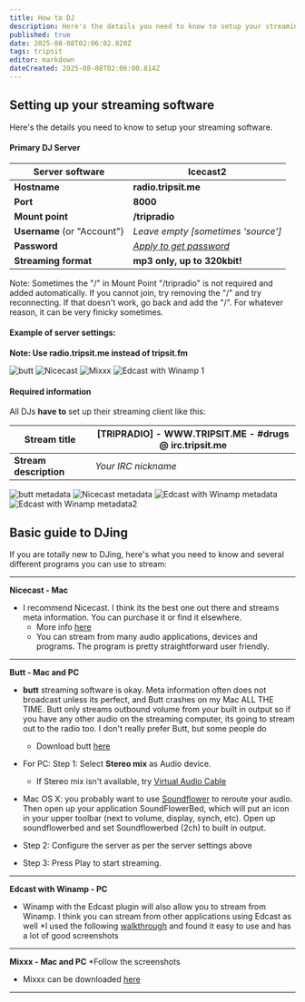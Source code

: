 ```yaml
---
title: How to DJ
description: Here's the details you need to know to setup your streaming software.
published: true
date: 2025-08-08T02:06:02.820Z
tags: tripsit
editor: markdown
dateCreated: 2025-08-08T02:06:00.814Z
---
```


## Setting up your streaming software

Here's the details you need to know to setup your streaming software.

#### Primary DJ Server

| **Server software** | Icecast2 |
|---|---|
| **Hostname** | **radio.tripsit.me** |
| **Port** | **8000** |
| **Mount point** | **/tripradio** |
| **Username** (or "Account") | *Leave empty [sometimes 'source']* |
| **Password** | *[Apply to get password](/en/dj-application)* |
| **Streaming format** | **mp3 only, up to 320kbit!** |

Note: Sometimes the "/" in Mount Point "/tripradio" is not required and added automatically.  If you cannot join, try removing the "/" and try reconnecting.  If that doesn't work, go back and add the "/".  For whatever reason, it can be very finicky sometimes.

#### Example of server settings:

**Note: Use radio.tripsit.me instead of tripsit.fm**

<img src="buttsettings.png" alt="butt">
<img src="nicecast1.png" alt="Nicecast">
<img src="mixx_dj_settings.png" alt="Mixxx">
<img src="edcast21.png" alt="Edcast with Winamp 1">

#### Required information

All DJs **have to** set up their streaming client like this:

| **Stream title** | [TRIPRADIO] - WWW.TRIPSIT.ME - #drugs @ irc.tripsit.me |
|---|---|
| **Stream description** | *Your IRC nickname* |

<img src="buttmeta.png" alt="butt metadata">
<img src="nicecastmeta.png" alt="Nicecast metadata">
<img src="edcast1.png" alt="Edcast with Winamp metadata">
<img src="edcast3.png" alt="Edcast with Winamp metadata2">

## Basic guide to DJing

If you are totally new to DJing, here's what you need to know and several different programs you can use to stream:

---

**Nicecast - Mac**
* I recommend Nicecast. I think its the best one out there and streams meta information.  You can purchase it or find it elsewhere.
  * More info [here](http://www.rogueamoeba.com/nicecast/)
  * You can stream from many audio applications, devices and programs.  The program is pretty straightforward user friendly.

---

**Butt - Mac and PC**
* **butt** streaming software is okay. Meta information often does not broadcast unless its perfect, and Butt crashes on my Mac ALL THE TIME. Butt only streams outbound volume from your built in output so if you have any other audio on the streaming computer, its going to stream out to the radio too.  I don't really prefer Butt, but some people do
  * Download butt [here](http://butt.sourceforge.net)

* For PC: Step 1: Select **Stereo mix** as Audio device.
  * If Stereo mix isn't available, try [Virtual Audio Cable](http://software.muzychenko.net/eng/vac.htm)
* Mac OS X: you probably want to use [Soundflower](http://cycling74.com/soundflower-landing-page/) to reroute your audio. Then open up your application SoundFlowerBed, which will put an icon in your upper toolbar (next to volume, display, synch, etc). Open up soundflowerbed and set Soundflowerbed (2ch) to built in output.

* Step 2: Configure the server as per the server settings above

* Step 3: Press Play to start streaming.

---

**Edcast with Winamp - PC**
* Winamp with the Edcast plugin will also allow you to stream from Winamp.  I think you can stream from other applications using Edcast as well
*I used the following [walkthrough](http://www.fastserv.com/kb/article/edcast_winamp_-_easy_steps_to_streaming_to_icecast_or_shoutcast/) and found it easy to use and has a lot of good screenshots

---

**Mixxx - Mac and PC**
*Follow the screenshots
* Mixxx can be downloaded [here](http://www.mixxx.org/download/)

---